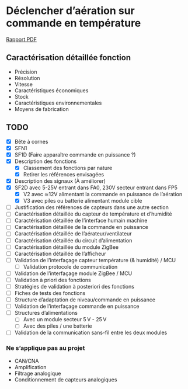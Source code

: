 # Déclencher d’aération sur commande en température

[Rapport PDF](./report.pdf)

## Caractérisation détaillée fonction

- Précision
- Résolution
- Vitesse
- Caractéristiques économiques
- Stock
- Caractéristiques environnementales
- Moyens de fabrication

## TODO

- [x] Bête à cornes
- [x] SFN1
- [x] SF1D (Faire apparaître commande en puissance ?)
- [x] Description des fonctions
  - [x] Classement des fonctions par nature
  - [x] Retirer les références envisagées
- [x] Description des signaux (À améliorer)
- [x] SF2D avec 5-25V entrant dans FA0, 230V secteur entrant dans FP5
  - [x] V2 avec ≃12V alimentant la commande en puissance de l’aération
  - [x] V3 avec piles ou batterie alimentant module cible
- [ ] Justification des références de capteurs dans une autre section
- [ ] Caractérisation détaillée du capteur de température et d’humidité
- [ ] Caractérisation détaillée de l’interface humain machine
- [ ] Caractérisation détaillée de la commande en puissance
- [ ] Caractérisation détaillée de l’aérateur/ventilateur
- [ ] Caractérisation détaillée du circuit d’alimentation
- [ ] Caractérisation détaillée du module ZigBee
- [ ] Caractérisation détaillée de l’afficheur
- [ ] Validation de l’interfaçage capteur température (& humidité) / MCU
  - [ ] Validation protocole de communication
- [ ] Validation de l’interfaçage module ZigBee / MCU
- [ ] Validation à priori des fonctions
- [ ] Stratégies de validation à posteriori des fonctions
- [ ] Fiches de tests des fonctions
- [ ] Structure d’adaptation de niveau/commande en puissance
- [ ] Validation de l’interfaçage commande en puissance
- [ ] Structures d’alimentations
  - [ ] Avec un module secteur 5 V - 25 V
  - [ ] Avec des piles / une batterie
- [ ] Validation de la communication sans-fil entre les deux modules

### Ne s’applique pas au projet

- CAN/CNA
- Amplification
- Filtrage analogique
- Conditionnement de capteurs analogiques

